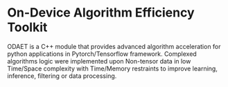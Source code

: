 # On-Device Algorithm Efficiency Toolkit
ODAET is a C++ module that provides advanced algorithm acceleration for python applications in Pytorch/Tensorflow framework. Complexed algorithms logic were implemented upon Non-tensor data in low Time/Space complexity with Time/Memory restraints to improve learning, inference, filtering or data processing.
